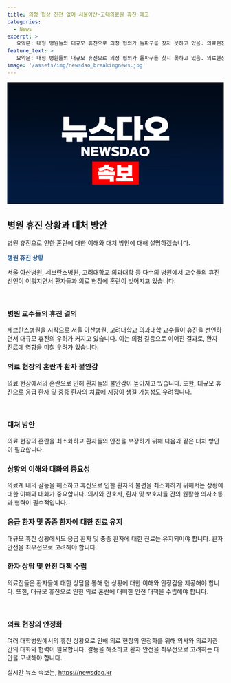 ```yaml
---
title: 의정 협상 진전 없어 서울아산·고대의료원 휴진 예고
categories:
  - News
excerpt: >
   요약문: 대형 병원들의 대규모 휴진으로 의정 협의가 돌파구를 찾지 못하고 있음. 의료현장 혼선은 환자들을 불안하게 하고, 환자단체들은 신속한 사태해결을 촉구하는 집회를 열 계획. 올특위는 대토론회를 열려 하지만 의사들의 참여는 불확실. 상황의 불안요소로 대형병원의 휴진이 늘어나는 가운데, 의료계 협의체와 환자단체의 대화가 중요한 이슈로 부각되고 있음.
feature_text: >
   요약문: 대형 병원들의 대규모 휴진으로 의정 협의가 돌파구를 찾지 못하고 있음. 의료현장 혼선은 환자들을 불안하게 하고, 환자단체들은 신속한 사태해결을 촉구하는 집회를 열 계획. 올특위는 대토론회를 열려 하지만 의사들의 참여는 불확실. 상황의 불안요소로 대형병원의 휴진이 늘어나는 가운데, 의료계 협의체와 환자단체의 대화가 중요한 이슈로 부각되고 있음.
image: '/assets/img/newsdao_breakingnews.jpg'
---
```


<p><img src="/assets/img/newsdao_breakingnews.jpg" alt="cryptoinkorea 속보" /></p>

<h2 data-ke-size="size26">병원 휴진 상황과 대처 방안</h2>

<p>병원 휴진으로 인한 혼란에 대한 이해와 대처 방안에 대해 설명하겠습니다.</p>

<p data-ke-size="size16"><b><span style="color: #1a5490;">병원 휴진 상황</span></b></p>

<p>서울 아산병원, 세브란스병원, 고려대학교 의과대학 등 다수의 병원에서 교수들의 휴진선언이 이뤄지면서 환자들과 의료 현장에 혼란이 빚어지고 있습니다.</p>

<p data-ke-size="size16">&nbsp;</p>

<h3><b>병원 교수들의 휴진 결의</b></h3>

<p>세브란스병원을 시작으로 서울 아산병원, 고려대학교 의과대학 교수들이 휴진을 선언하면서 대규모 휴진의 우려가 커지고 있습니다. 이는 의정 갈등으로 이어진 결과로, 환자 진료에 영향을 미칠 우려가 있습니다.</p>

<h3><b>의료 현장의 혼란과 환자 불안감</b></h3>

<p>의료 현장에서의 혼란으로 인해 환자들의 불안감이 높아지고 있습니다. 또한, 대규모 휴진으로 응급 환자 및 중증 환자의 치료에 지장이 생길 가능성도 우려됩니다.</p>

<p data-ke-size="size16">&nbsp;</p>

<h3><b>대처 방안</b></h3>

<p>의료 현장의 혼란을 최소화하고 환자들의 안전을 보장하기 위해 다음과 같은 대처 방안이 필요합니다.</p>

<h3><b>상황의 이해와 대화의 중요성</b></h3>

<p>의료계 내의 갈등을 해소하고 휴진으로 인한 환자의 불편을 최소화하기 위해서는 상황에 대한 이해와 대화가 중요합니다. 의사와 간호사, 환자 및 보호자들 간의 원활한 의사소통과 협력이 필수적입니다.</p>

<h3><b>응급 환자 및 중증 환자에 대한 진료 유지</b></h3>

<p>대규모 휴진 상황에서도 응급 환자 및 중증 환자에 대한 진료는 유지되어야 합니다. 환자 안전을 최우선으로 고려해야 합니다.</p>

<h3><b>환자 상담 및 안전 대책 수립</b></h3>

<p>의료진들은 환자들에 대한 상담을 통해 현 상황에 대한 이해와 안정감을 제공해야 합니다. 또한, 대규모 휴진으로 인한 의료 혼란에 대비한 안전 대책을 수립해야 합니다.</p>

<p data-ke-size="size16">&nbsp;</p>

<h3><b>의료 현장의 안정화</b></h3>

<p>여러 대학병원에서의 휴진 상황으로 인해 의료 현장의 안정화를 위해 의사와 의료기관 간의 대화와 협력이 필요합니다. 갈등을 해소하고 환자 안전을 최우선으로 고려하는 대안을 모색해야 합니다.</p>
실시간 뉴스 속보는, <a href="https://newsdao.kr" rel="dofollow">https://newsdao.kr</a>


